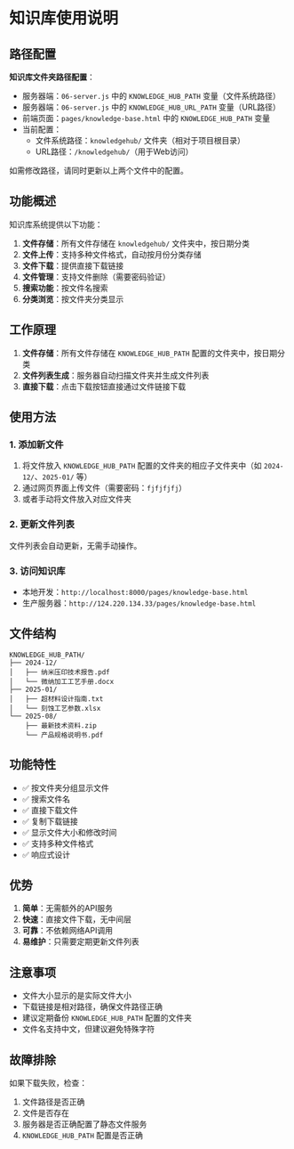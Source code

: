 # 知识库使用说明

## 路径配置

**知识库文件夹路径配置**：
- 服务器端：`06-server.js` 中的 `KNOWLEDGE_HUB_PATH` 变量（文件系统路径）
- 服务器端：`06-server.js` 中的 `KNOWLEDGE_HUB_URL_PATH` 变量（URL路径）
- 前端页面：`pages/knowledge-base.html` 中的 `KNOWLEDGE_HUB_PATH` 变量
- 当前配置：
  - 文件系统路径：`knowledgehub/` 文件夹（相对于项目根目录）
  - URL路径：`/knowledgehub/`（用于Web访问）

如需修改路径，请同时更新以上两个文件中的配置。

## 功能概述

知识库系统提供以下功能：

1. **文件存储**：所有文件存储在 `knowledgehub/` 文件夹中，按日期分类
2. **文件上传**：支持多种文件格式，自动按月份分类存储
3. **文件下载**：提供直接下载链接
4. **文件管理**：支持文件删除（需要密码验证）
5. **搜索功能**：按文件名搜索
6. **分类浏览**：按文件夹分类显示

## 工作原理
1. **文件存储**：所有文件存储在 `KNOWLEDGE_HUB_PATH` 配置的文件夹中，按日期分类
2. **文件列表生成**：服务器自动扫描文件夹并生成文件列表
3. **直接下载**：点击下载按钮直接通过文件链接下载

## 使用方法

### 1. 添加新文件
1. 将文件放入 `KNOWLEDGE_HUB_PATH` 配置的文件夹的相应子文件夹中（如 `2024-12/`、`2025-01/` 等）
2. 通过网页界面上传文件（需要密码：`fjfjfjfj`）
3. 或者手动将文件放入对应文件夹

### 2. 更新文件列表
文件列表会自动更新，无需手动操作。

### 3. 访问知识库
- 本地开发：`http://localhost:8000/pages/knowledge-base.html`
- 生产服务器：`http://124.220.134.33/pages/knowledge-base.html`

## 文件结构
```
KNOWLEDGE_HUB_PATH/
├── 2024-12/
│   ├── 纳米压印技术报告.pdf
│   └── 微纳加工工艺手册.docx
├── 2025-01/
│   ├── 超材料设计指南.txt
│   └── 刻蚀工艺参数.xlsx
└── 2025-08/
    ├── 最新技术资料.zip
    └── 产品规格说明书.pdf
```

## 功能特性
- ✅ 按文件夹分组显示文件
- ✅ 搜索文件名
- ✅ 直接下载文件
- ✅ 复制下载链接
- ✅ 显示文件大小和修改时间
- ✅ 支持多种文件格式
- ✅ 响应式设计

## 优势
1. **简单**：无需额外的API服务
2. **快速**：直接文件下载，无中间层
3. **可靠**：不依赖网络API调用
4. **易维护**：只需要定期更新文件列表

## 注意事项
- 文件大小显示的是实际文件大小
- 下载链接是相对路径，确保文件路径正确
- 建议定期备份 `KNOWLEDGE_HUB_PATH` 配置的文件夹
- 文件名支持中文，但建议避免特殊字符

## 故障排除
如果下载失败，检查：
1. 文件路径是否正确
2. 文件是否存在
3. 服务器是否正确配置了静态文件服务
4. `KNOWLEDGE_HUB_PATH` 配置是否正确 